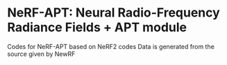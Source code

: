 # NeRF-APT: Neural Radio-Frequency Radiance Fields + APT module

Codes for NeRF-APT based on NeRF2 codes
Data is generated from the source given by NewRF
